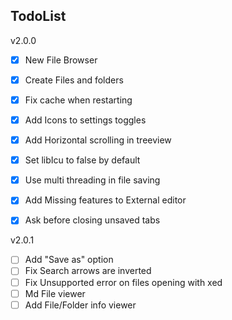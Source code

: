 ## TodoList

v2.0.0
- [x] New File Browser
- [x] Create Files and folders
- [x] Fix cache when restarting
- [x] Add Icons to settings toggles
- [x] Add Horizontal scrolling in treeview
- [x] Set libIcu to false by default
- [x] Use multi threading in file saving
- [x] Add Missing features to External editor
- [x] Ask before closing unsaved tabs


v2.0.1
- [ ] Add "Save as" option
- [ ] Fix Search arrows are inverted
- [ ] Fix Unsupported error on files opening with xed
- [ ] Md File viewer
- [ ] Add File/Folder info viewer

